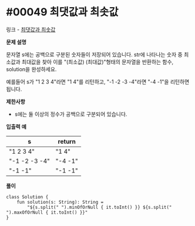 # #00049 최댓값과 최솟값

링크 - [최댓값과 최솟값](https://school.programmers.co.kr/learn/courses/30/lessons/12939)

**문제 설명**

문자열 s에는 공백으로 구분된 숫자들이 저장되어 있습니다. str에 나타나는 숫자 중 최소값과 최대값을 찾아 이를 "(최소값) (최대값)"형태의 문자열을 반환하는 함수, solution을 완성하세요.

예를들어 s가 "1 2 3 4"라면 "1 4"를 리턴하고, "-1 -2 -3 -4"라면 "-4 -1"을 리턴하면 됩니다.

****제한사항****

- s에는 둘 이상의 정수가 공백으로 구분되어 있습니다.

****입출력 예****

| s | return |
| --- | --- |
| "1 2 3 4" | "1 4" |
| "-1 -2 -3 -4" | "-4 -1" |
| "-1 -1" | "-1 -1" |

**풀이**

```
class Solution {
    fun solution(s: String): String =
        "${s.split(" ").minOfOrNull { it.toInt() }} ${s.split(" ").maxOfOrNull { it.toInt() }}"
}
```